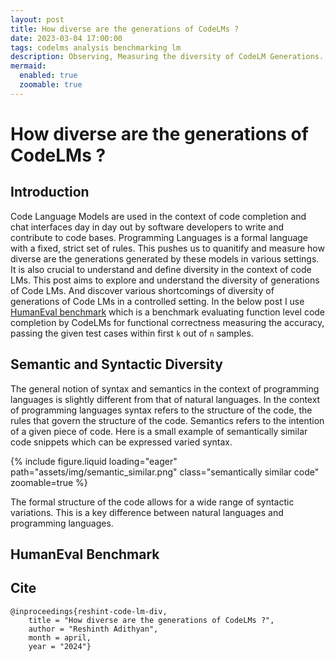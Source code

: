 ```yaml
---
layout: post
title: How diverse are the generations of CodeLMs ?
date: 2023-03-04 17:00:00
tags: codelms analysis benchmarking lm
description: Observing, Measuring the diversity of CodeLM Generations.
mermaid:
  enabled: true
  zoomable: true
---
```

# How diverse are the generations of CodeLMs ?
## Introduction
Code Language Models are used in the context of code completion and chat interfaces day in day out by software developers to write and contribute to code bases. Programming Languages is a formal language with a fixed, strict set of rules.  This pushes us to quanitify and measure how diverse are the generations generated by these models in various settings. It is also crucial to understand and define diversity in the context of code LMs. This post aims to explore and understand the diversity of generations of Code LMs. And discover various shortcomings of diversity of generations of Code LMs in a controlled setting. In the below post I use [HumanEval benchmark](https://github.com/openai/human-eval) which is a benchmark evaluating function level code completion by CodeLMs for functional correctness measuring the accuracy, passing the given test cases within first `k` out of `n` samples. 
## Semantic and Syntactic Diversity
The general notion of syntax and semantics in the context of programming languages is slightly different from that of natural languages. In the context of programming languages syntax refers to the structure of the code, the rules that govern the structure of the code. Semantics refers to the intention of a given piece of code. Here is a small example of semantically similar code snippets which can be expressed varied syntax.

{% include figure.liquid loading="eager" path="assets/img/semantic_similar.png" class="semantically similar code" zoomable=true %}

 The formal structure of the code allows for a wide range of syntactic variations. This is a key difference between natural languages and programming languages. 

## HumanEval Benchmark



## Cite
```
@inproceedings{reshint-code-lm-div,
    title = "How diverse are the generations of CodeLMs ?",
    author = "Reshinth Adithyan",
    month = april,
    year = "2024"}
```
